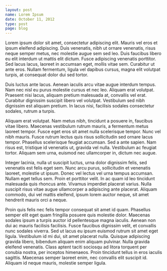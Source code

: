 ```yaml
---
layout: post
name: Lorem Ipsum
date: October 11, 2012
type: post
page: blog
---
```

Lorem ipsum dolor sit amet, consectetur adipiscing elit. Mauris vel eros et ipsum eleifend adipiscing. Duis venenatis, nibh ut ornare venenatis, risus neque semper metus, nec molestie augue sem sed leo. Duis faucibus libero eu elit interdum ut mattis elit dictum. Fusce adipiscing venenatis porttitor. Sed lacus lacus, laoreet in accumsan eget, mollis vitae sem. Curabitur ut ante eros. Nullam fermentum, ligula vel dapibus cursus, magna elit volutpat turpis, at consequat dolor dui sed tortor.

Duis luctus ante lacus. Aenean iaculis arcu vitae augue interdum tempus. Nam nec nisl eu purus molestie cursus et nec leo. Aliquam erat volutpat. Praesent nisi lacus, aliquam pretium malesuada at, convallis vel erat. Curabitur dignissim suscipit libero vel volutpat. Vestibulum sed nibh dignissim est aliquam pretium. In lacus nisi, facilisis sodales consectetur sodales, rutrum a turpis.

Aliquam erat volutpat. Nam metus nibh, tincidunt a posuere in, faucibus vitae libero. Maecenas vestibulum rutrum mauris, a fermentum metus laoreet tempor. Fusce eget eros sit amet nulla scelerisque tempor. Nunc vel nibh mauris. Fusce rutrum lectus quis risus sollicitudin sed ornare lacus tempor. Phasellus scelerisque feugiat accumsan. Sed a ante sapien. Nam risus est, tristique id venenatis ut, gravida vel nulla. Vestibulum ac feugiat tortor. Aliquam sem urna, euismod nec ullamcorper in, dictum nec augue.

Integer lacinia, nulla ut suscipit luctus, urna dolor dignissim felis, sed venenatis est felis eget sem. Nunc arcu purus, sollicitudin et venenatis laoreet, molestie ut ipsum. Donec vel lectus vel urna tempus accumsan. Nullam eget tellus sem. Proin et porttitor velit. In ac quam id leo tincidunt malesuada quis rhoncus ante. Vivamus imperdiet placerat varius. Nulla suscipit risus vitae augue ullamcorper a adipiscing ante placerat. Aliquam commodo, dui vel mattis eleifend, ipsum lorem auctor neque, sit amet hendrerit mauris orci a neque.

Proin quis felis nec felis tempor consequat sit amet id quam. Phasellus semper elit eget quam fringilla posuere quis molestie dolor. Maecenas sodales ipsum a turpis auctor id pellentesque magna iaculis. Aenean non dui ac mauris facilisis facilisis. Fusce faucibus dignissim velit, et convallis nunc sodales viverra. Sed ut lacus eu ipsum euismod rutrum sit amet eget ligula. Vestibulum id mi dui, sit amet placerat nulla. Quisque adipiscing gravida libero, bibendum aliquam enim aliquam pulvinar. Nulla gravida eleifend venenatis. Class aptent taciti sociosqu ad litora torquent per conubia nostra, per inceptos himenaeos. Proin tincidunt tellus in eros iaculis sagittis. Maecenas semper laoreet enim, nec convallis elit suscipit id. Aliquam id neque mauris, molestie semper ligula.


